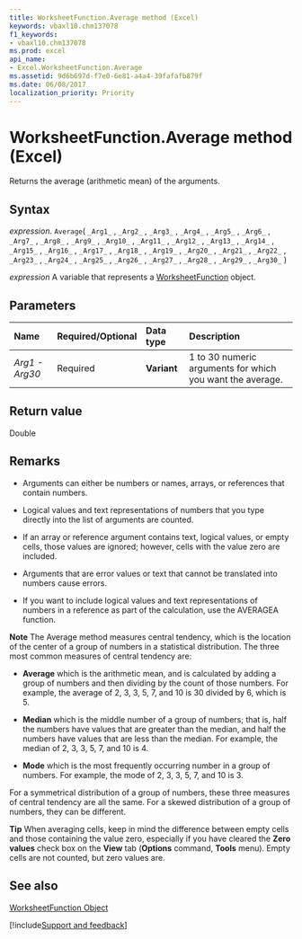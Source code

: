 ```yaml
---
title: WorksheetFunction.Average method (Excel)
keywords: vbaxl10.chm137078
f1_keywords:
- vbaxl10.chm137078
ms.prod: excel
api_name:
- Excel.WorksheetFunction.Average
ms.assetid: 9d6b697d-f7e0-6e81-a4a4-39fafafb879f
ms.date: 06/08/2017
localization_priority: Priority
---
```



# WorksheetFunction.Average method (Excel)

Returns the average (arithmetic mean) of the arguments.


## Syntax

_expression_. `Average`( `_Arg1_` , `_Arg2_` , `_Arg3_` , `_Arg4_` , `_Arg5_` , `_Arg6_` , `_Arg7_` , `_Arg8_` , `_Arg9_` , `_Arg10_` , `_Arg11_` , `_Arg12_` , `_Arg13_` , `_Arg14_` , `_Arg15_` , `_Arg16_` , `_Arg17_` , `_Arg18_` , `_Arg19_` , `_Arg20_` , `_Arg21_` , `_Arg22_` , `_Arg23_` , `_Arg24_` , `_Arg25_` , `_Arg26_` , `_Arg27_` , `_Arg28_` , `_Arg29_` , `_Arg30_` )

_expression_ A variable that represents a [WorksheetFunction](./Excel.WorksheetFunction.md) object.


## Parameters



|Name|Required/Optional|Data type|Description|
|:-----|:-----|:-----|:-----|
| _Arg1 - Arg30_|Required| **Variant**|1 to 30 numeric arguments for which you want the average.|

## Return value

Double


## Remarks


-  Arguments can either be numbers or names, arrays, or references that contain numbers.
    
- Logical values and text representations of numbers that you type directly into the list of arguments are counted.
    
- If an array or reference argument contains text, logical values, or empty cells, those values are ignored; however, cells with the value zero are included.
    
- Arguments that are error values or text that cannot be translated into numbers cause errors.
    
- If you want to include logical values and text representations of numbers in a reference as part of the calculation, use the AVERAGEA function.
    

 **Note**  The Average method measures central tendency, which is the location of the center of a group of numbers in a statistical distribution. The three most common measures of central tendency are:


-  **Average** which is the arithmetic mean, and is calculated by adding a group of numbers and then dividing by the count of those numbers. For example, the average of 2, 3, 3, 5, 7, and 10 is 30 divided by 6, which is 5.
    
-  **Median** which is the middle number of a group of numbers; that is, half the numbers have values that are greater than the median, and half the numbers have values that are less than the median. For example, the median of 2, 3, 3, 5, 7, and 10 is 4.
    
-  **Mode** which is the most frequently occurring number in a group of numbers. For example, the mode of 2, 3, 3, 5, 7, and 10 is 3.
    
For a symmetrical distribution of a group of numbers, these three measures of central tendency are all the same. For a skewed distribution of a group of numbers, they can be different.

 **Tip** When averaging cells, keep in mind the difference between empty cells and those containing the value zero, especially if you have cleared the **Zero values** check box on the **View** tab (**Options** command, **Tools** menu). Empty cells are not counted, but zero values are.


## See also


[WorksheetFunction Object](Excel.WorksheetFunction.md)

[!include[Support and feedback](~/includes/feedback-boilerplate.md)]